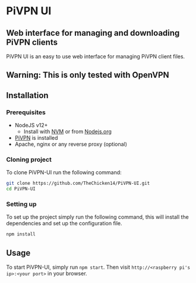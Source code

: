 # PiVPN UI

## Web interface for managing and downloading PiVPN clients

PiVPN UI is an easy to use web interface for managing PiVPN client files.

## Warning: This is only tested with OpenVPN

## Installation

### Prerequisites

- NodeJS v12+
  - Install with [NVM](https://github.com/nvm-sh/nvm) or from [Nodejs.org](https://nodejs.org)
- [PiVPN](https://pivpn.io) is installed
- Apache, nginx or any reverse proxy (optional)

### Cloning project

To clone PiVPN-UI run the following command:

```bash
git clone https://github.com/TheChicken14/PiVPN-UI.git
cd PiVPN-UI
```

### Setting up

To set up the project simply run the following command, this will install the dependencies and set up the configuration file.

```bash
npm install
```

## Usage

To start PiVPN-UI, simply run `npm start`. Then visit `http://<raspberry pi's ip>:<your port>` in your browser.
